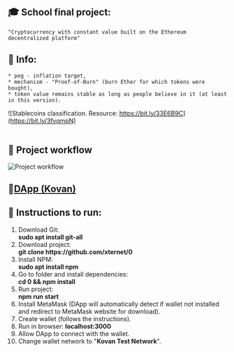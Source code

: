 ## :mortar_board: School final project:
```
"Cryptocurrency with constant value built on the Ethereum decentralized platform"
```

## :book: Info:
```
* peg - inflation target,
* mechanism - "Proof-of-Burn" (burn Ether for which tokens were bought),
* token value remains stable as long as people believe in it (at least in this version).
```
![Stablecoins classification. Resource: https://bit.ly/33E6B9C](https://bit.ly/3fvqmpN)
</br>
</br>
## 🔧 Project workflow
![Project workflow](https://bit.ly/35DCeRV)

## :link:[DApp (Kovan)](https://token-0.herokuapp.com/)

## 📃 Instructions to run:
1. Download Git:
</br>**sudo apt install git-all**
2. Download project:
</br>**git clone https://<span></span>github.com/xternet/0**
3. Install NPM:
</br>**sudo apt install npm**
4. Go to folder and install dependencies:
</br>**cd 0 && npm install**
5. Run project:
</br>**npm run start**
6. Install MetaMask (DApp will automatically detect if wallet not installed and redirect to MetaMask website for download).
7. Create wallet (follows the instructions).
8. Run in browser: **localhost:3000**
9. Allow DApp to connect with the wallet.
10. Change wallet network to "**Kovan Test Network**".
